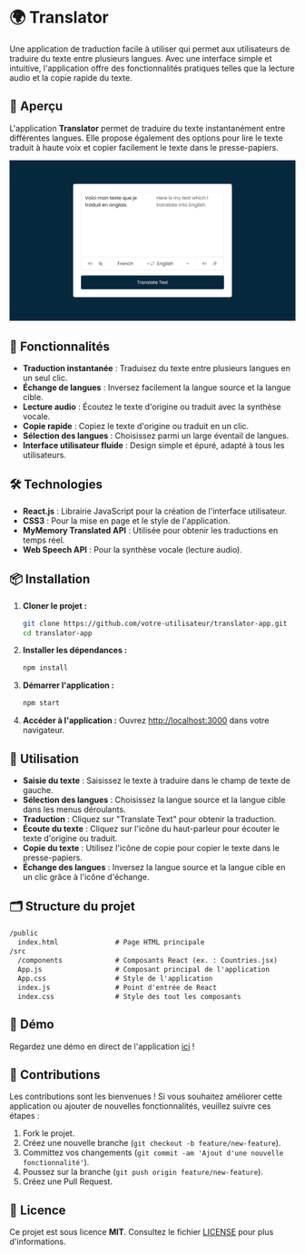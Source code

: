 # 🌍 Translator

Une application de traduction facile à utiliser qui permet aux utilisateurs de traduire du texte entre plusieurs langues. Avec une interface simple et intuitive, l'application offre des fonctionnalités pratiques telles que la lecture audio et la copie rapide du texte.

## 🎨 Aperçu

L'application **Translator** permet de traduire du texte instantanément entre différentes langues. Elle propose également des options pour lire le texte traduit à haute voix et copier facilement le texte dans le presse-papiers.

![Translator Screenshot](https://github.com/bounyamine/translator/blob/main/public/screenshots/screen.png)

## 🚀 Fonctionnalités

- **Traduction instantanée** : Traduisez du texte entre plusieurs langues en un seul clic.
- **Échange de langues** : Inversez facilement la langue source et la langue cible.
- **Lecture audio** : Écoutez le texte d'origine ou traduit avec la synthèse vocale.
- **Copie rapide** : Copiez le texte d'origine ou traduit en un clic.
- **Sélection des langues** : Choisissez parmi un large éventail de langues.
- **Interface utilisateur fluide** : Design simple et épuré, adapté à tous les utilisateurs.

## 🛠️ Technologies

- **React.js** : Librairie JavaScript pour la création de l'interface utilisateur.
- **CSS3** : Pour la mise en page et le style de l'application.
- **MyMemory Translated API** : Utilisée pour obtenir les traductions en temps réel.
- **Web Speech API** : Pour la synthèse vocale (lecture audio).

## 📦 Installation

1. **Cloner le projet :**

   ```bash
   git clone https://github.com/votre-utilisateur/translator-app.git
   cd translator-app
   ```

2. **Installer les dépendances :**

   ```bash
   npm install
   ```

3. **Démarrer l'application :**

   ```bash
   npm start
   ```

4. **Accéder à l'application :**
   Ouvrez [http://localhost:3000](http://localhost:3000) dans votre navigateur.

## 📖 Utilisation

- **Saisie du texte** : Saisissez le texte à traduire dans le champ de texte de gauche.
- **Sélection des langues** : Choisissez la langue source et la langue cible dans les menus déroulants.
- **Traduction** : Cliquez sur "Translate Text" pour obtenir la traduction.
- **Écoute du texte** : Cliquez sur l'icône du haut-parleur pour écouter le texte d'origine ou traduit.
- **Copie du texte** : Utilisez l'icône de copie pour copier le texte dans le presse-papiers.
- **Échange des langues** : Inversez la langue source et la langue cible en un clic grâce à l'icône d'échange.

## 🗂 Structure du projet

```
/public
  index.html              # Page HTML principale
/src
  /components             # Composants React (ex. : Countries.jsx)
  App.js                  # Composant principal de l'application
  App.css                 # Style de l'application
  index.js                # Point d'entrée de React
  index.css               # Style des tout les composants
```

## 🎥 Démo

Regardez une démo en direct de l'application [ici](https://your-demo-url.com) !

## 🤝 Contributions

Les contributions sont les bienvenues ! Si vous souhaitez améliorer cette application ou ajouter de nouvelles fonctionnalités, veuillez suivre ces étapes :

1. Fork le projet.
2. Créez une nouvelle branche (`git checkout -b feature/new-feature`).
3. Committez vos changements (`git commit -am 'Ajout d'une nouvelle fonctionnalité'`).
4. Poussez sur la branche (`git push origin feature/new-feature`).
5. Créez une Pull Request.

## 📄 Licence

Ce projet est sous licence **MIT**. Consultez le fichier [LICENSE](./LICENSE) pour plus d'informations.
